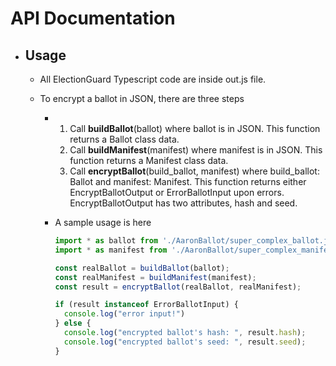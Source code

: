 # API Documentation

- ## Usage

  - All ElectionGuard Typescript code are inside out.js file.

  - To encrypt a ballot in JSON, there are three steps

    - 1. Call **buildBallot**(ballot) where ballot is in JSON. This function returns a Ballot class data.
      2. Call **buildManifest**(manifest) where manifest is in JSON. This function returns a Manifest class data.
      3. Call **encryptBallot**(build_ballot, manifest) where build_ballot: Ballot and manifest: Manifest. This function returns either EncryptBallotOutput or ErrorBallotInput upon errors. EncryptBallotOutput has two attributes, hash and seed. 

    - A sample usage is here

      ```typescript
      import * as ballot from './AaronBallot/super_complex_ballot.json';
      import * as manifest from './AaronBallot/super_complex_manifest.json';
      
      const realBallot = buildBallot(ballot);
      const realManifest = buildManifest(manifest);
      const result = encryptBallot(realBallot, realManifest);
      
      if (result instanceof ErrorBallotInput) {
        console.log("error input!")
      } else {
        console.log("encrypted ballot's hash: ", result.hash);
        console.log("encrypted ballot's seed: ", result.seed);
      }
      ```

